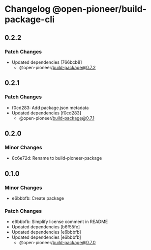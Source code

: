 # Changelog @open-pioneer/build-package-cli

## 0.2.2

### Patch Changes

-   Updated dependencies [766bcb8]
    -   @open-pioneer/build-package@0.7.2

## 0.2.1

### Patch Changes

-   f0cd283: Add package.json metadata
-   Updated dependencies [f0cd283]
    -   @open-pioneer/build-package@0.7.1

## 0.2.0

### Minor Changes

-   8c6e72d: Rename to build-pioneer-package

## 0.1.0

### Minor Changes

-   e6bbbfb: Create package

### Patch Changes

-   e6bbbfb: Simplify license comment in README
-   Updated dependencies [b6f55fe]
-   Updated dependencies [e6bbbfb]
-   Updated dependencies [e6bbbfb]
    -   @open-pioneer/build-package@0.7.0
